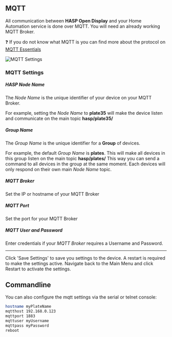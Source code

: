 
## MQTT

All communication between **HASP Open Display** and your Home Automation service is done over MQTT. You will need an already working MQTT Broker.

:question: If you do not know what MQTT is you can find more about the protocol on [MQTT Essentials](http://www.hivemq.com/mqtt-essentials/)

![MQTT Settings](assets/images/settings/mqtt_settings.png "MQTT Settings")


### MQTT Settings

##### HASP Node Name
The *Node Name* is the unique identifier of your device on your MQTT Broker.

For example, setting the *Node Name* to **plate35** will make the device listen and communicate on the main topic **hasp/plate35/**

##### Group Name
The *Group Name* is the unique identifier for a **Group** of devices.

For example, the default *Group Name* is **plates**. This will make all devices in this group listen on the main topic **hasp/plates/**
This way you can send a command to all devices in the group at the same moment. Each devices will only respond on their own main *Node Name* topic.

##### MQTT Broker
Set the IP or hostname of your MQTT Broker

##### MQTT Port
Set the port for your MQTT Broker

##### MQTT User and Password
Enter credentials if your *MQTT Broker* requires a Username and Password.

---

Click 'Save Settings' to save you settings to the device. A restart is required to make the settings active. Navigate back to the Main Menu and click Restart to activate the settings.


## Commandline

You can also configure the mqtt settings via the serial or telnet console:

```bash
hostname myPlateName
mqtthost 192.168.0.123
mqttport 1883
mqttuser myUsername
mqttpass myPassword
reboot
```